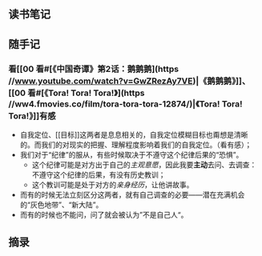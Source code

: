 ## 读书笔记







## 随手记

### 看[[00 看#[《中国奇谭》第2话：鹅鹅鹅](https //www.youtube.com/watch?v=GwZRezAy7VE)|《鹅鹅鹅》]]、[[00 看#[《Tora! Tora! Tora!》](https //ww4.fmovies.co/film/tora-tora-tora-12874/)|《Tora! Tora! Tora!》]]有感
- 自我定位、[[目标]]这两者是息息相关的，自我定位模糊目标也甭想是清晰的。而我们的对现实的把握、理解程度影响着我们的自我定位。（看有感）；
- 我们对于“纪律”的服从，有些时候取决于不遵守这个纪律后果的“恐惧”。
	- 这个纪律可能是对方出于自己的*主观意愿*，因此我要**主动**去问、去调查：不遵守这个纪律的后果，有没有历史教训；
	- 这个教训可能是处于对方的*亲身经历*，让他讲故事。
- 而有的时候无法立刻区分这两者，就有自己调查的必要——潜在充满机会的“灰色地带”、“新大陆”。
- 而有的时候也不能问，问了就会被认为”不是自己人“。

## 摘录